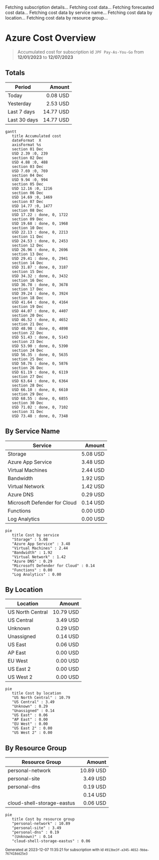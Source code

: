 Fetching subscription details...
Fetching cost data...
Fetching forecasted cost data...
Fetching cost data by service name...
Fetching cost data by location...
Fetching cost data by resource group...
# Azure Cost Overview

> Accumulated cost for subscription id `JPF Pay-As-You-Go` from **12/01/2023** to **12/07/2023**

## Totals

|Period|Amount|
|---|---:|
|Today|0.08 USD|
|Yesterday|2.53 USD|
|Last 7 days|14.77 USD|
|Last 30 days|14.77 USD|

```mermaid
gantt
   title Accumulated cost
   dateFormat  X
   axisFormat %s
   section 01 Dec
   USD 2.39 :0, 239
   section 02 Dec
   USD 4.88 :0, 488
   section 03 Dec
   USD 7.69 :0, 769
   section 04 Dec
   USD 9.94 :0, 994
   section 05 Dec
   USD 12.16 :0, 1216
   section 06 Dec
   USD 14.69 :0, 1469
   section 07 Dec
   USD 14.77 :0, 1477
   section 08 Dec
   USD 17.22 : done, 0, 1722
   section 09 Dec
   USD 19.68 : done, 0, 1968
   section 10 Dec
   USD 22.13 : done, 0, 2213
   section 11 Dec
   USD 24.53 : done, 0, 2453
   section 12 Dec
   USD 26.96 : done, 0, 2696
   section 13 Dec
   USD 29.41 : done, 0, 2941
   section 14 Dec
   USD 31.87 : done, 0, 3187
   section 15 Dec
   USD 34.32 : done, 0, 3432
   section 16 Dec
   USD 36.78 : done, 0, 3678
   section 17 Dec
   USD 39.24 : done, 0, 3924
   section 18 Dec
   USD 41.64 : done, 0, 4164
   section 19 Dec
   USD 44.07 : done, 0, 4407
   section 20 Dec
   USD 46.52 : done, 0, 4652
   section 21 Dec
   USD 48.98 : done, 0, 4898
   section 22 Dec
   USD 51.43 : done, 0, 5143
   section 23 Dec
   USD 53.90 : done, 0, 5390
   section 24 Dec
   USD 56.35 : done, 0, 5635
   section 25 Dec
   USD 58.76 : done, 0, 5876
   section 26 Dec
   USD 61.19 : done, 0, 6119
   section 27 Dec
   USD 63.64 : done, 0, 6364
   section 28 Dec
   USD 66.10 : done, 0, 6610
   section 29 Dec
   USD 68.55 : done, 0, 6855
   section 30 Dec
   USD 71.02 : done, 0, 7102
   section 31 Dec
   USD 73.48 : done, 0, 7348
```

## By Service Name

|Service|Amount|
|---|---:|
|Storage|5.08 USD|
|Azure App Service|3.48 USD|
|Virtual Machines|2.44 USD|
|Bandwidth|1.92 USD|
|Virtual Network|1.42 USD|
|Azure DNS|0.29 USD|
|Microsoft Defender for Cloud|0.14 USD|
|Functions|0.00 USD|
|Log Analytics|0.00 USD|

```mermaid
pie
   title Cost by service
   "Storage" : 5.08
   "Azure App Service" : 3.48
   "Virtual Machines" : 2.44
   "Bandwidth" : 1.92
   "Virtual Network" : 1.42
   "Azure DNS" : 0.29
   "Microsoft Defender for Cloud" : 0.14
   "Functions" : 0.00
   "Log Analytics" : 0.00
```

## By Location

|Location|Amount|
|---|---:|
|US North Central|10.79 USD|
|US Central|3.49 USD|
|Unknown|0.29 USD|
|Unassigned|0.14 USD|
|US East|0.06 USD|
|AP East|0.00 USD|
|EU West|0.00 USD|
|US East 2|0.00 USD|
|US West 2|0.00 USD|

```mermaid
pie
   title Cost by location
   "US North Central" : 10.79
   "US Central" : 3.49
   "Unknown" : 0.29
   "Unassigned" : 0.14
   "US East" : 0.06
   "AP East" : 0.00
   "EU West" : 0.00
   "US East 2" : 0.00
   "US West 2" : 0.00
```

## By Resource Group

|Resource Group|Amount|
|---|---:|
|personal-network|10.89 USD|
|personal-site|3.49 USD|
|personal-dns|0.19 USD|
||0.14 USD|
|cloud-shell-storage-eastus|0.06 USD|

```mermaid
pie
   title Cost by resource group
   "personal-network" : 10.89
   "personal-site" : 3.49
   "personal-dns" : 0.19
   "(Unknown)" : 0.14
   "cloud-shell-storage-eastus" : 0.06
```

<sup>Generated at 2023-12-07 11:35:21 for subscription with id `4913be3f-a345-4652-9bba-767418dd25e3`</sup>
